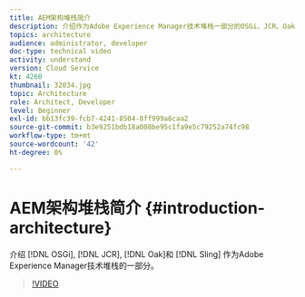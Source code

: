 ```yaml
---
title: AEM架构堆栈简介
description: 介绍作为Adobe Experience Manager技术堆栈一部分的OSGi、JCR、Oak和Sling技术。
topics: architecture
audience: administrator, developer
doc-type: technical video
activity: understand
version: Cloud Service
kt: 4260
thumbnail: 32034.jpg
topic: Architecture
role: Architect, Developer
level: Beginner
exl-id: bb13fc39-fcb7-4241-8504-8ff999a6caa2
source-git-commit: b3e9251bdb18a008be95c1fa9e5c79252a74fc98
workflow-type: tm+mt
source-wordcount: '42'
ht-degree: 0%

---
```


# AEM架构堆栈简介 {#introduction-architecture}

介绍 [!DNL OSGi], [!DNL JCR], [!DNL Oak]和 [!DNL Sling] 作为Adobe Experience Manager技术堆栈的一部分。

>[!VIDEO](https://video.tv.adobe.com/v/32034?quality=12&learn=on)
